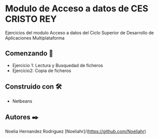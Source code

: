 # Modulo de Acceso a datos de CES CRISTO REY

Ejercicios del modulo Acceso a datos del Ciclo Superior de Desarrollo de Aplicaciones Multiplataforma
## Comenzando 🚀
* Ejercicio 1: Lectura y Busquedad de ficheros
* Ejercicio2: Copia de ficheros

## Construido con 🛠️
* Netbeans

## Autores ✒️

Noelia Hernandez Rodriguez [Noeliahr]/(https://github.com/Noeliahr)